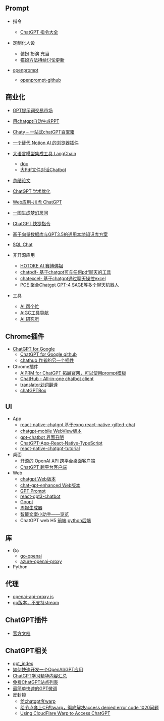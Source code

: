 ## Prompt
* 指令
    - [ChatGPT 指令大全](https://www.explainthis.io/zh-hans/chatgpt)
* 定制化人设
    - 装扮 扮演 充当
    - [猫娘方法持续讨论更新](https://github.com/PlexPt/awesome-chatgpt-prompts-zh/issues/12)
    
* [openprompt](https://openprompt.co/)
    - [openprompt-github](https://github.com/timqian/openprompt.co)

## 商业化
* [GPT提示词交易市场](https://promptbase.com/marketplace?type=gpt3)
* [用chatgpt自动生成PPT](https://github.com/williamfzc/chat-gpt-ppt)
* [Chaty – 一站式chatGPT百宝箱](https://github.com/cosin2077/chaty)
* [一个替代 Notion AI 的浏览器插件](https://github.com/anc95/writely)
* [大语言模型集成工具 LangChain](https://github.com/hwchase17/langchain)
    - [doc](https://langchain.readthedocs.io/en/latest/getting_started/getting_started.html)
    - [大Pdf文件对话Chatbot](https://github.com/mayooear/gpt4-pdf-chatbot-langchain)
* [总结论文](https://github.com/kaixindelele/ChatPaper)
* [ChatGPT 学术优化](https://github.com/binary-husky/chatgpt_academic)
* [Web应用-川虎 ChatGPT](https://github.com/GaiZhenbiao/ChuanhuChatGPT)
* [一图生成梦幻房间](https://github.com/Nutlope/roomGPT)
* [ChatGPT 快捷指令](https://github.com/rockbenben/ChatGPT-Shortcut)
* [基于向量数据库与GPT3.5的通用本地知识库方案](https://github.com/GanymedeNil/document.ai)
* [SQL Chat](https://github.com/sqlchat/sqlchat)
* 非开源应用
    - [HOTOKE AI 赛博佛祖](https://hotoke.ai/)
    - [chatpdf- 基于chatgpt可与任何pdf聊天的工具](https://www.chatpdf.com/)
    - [chatexcel- 基于chatgpt通过聊天操控excel](https://chatexcel.com/)
    - [POE 聚合Chatgpt GPT-4 SAGE等多个聊天机器人 ](https://poe.com/login)

* 工具
    - [AI 帮个忙](https://ai-toolbox.codefuture.top/)
    - [AIGC工具导航](https://aigc.cn/)
    - [AI 研究所](https://www.aiyjs.com/)

## Chrome插件
* [ChatGPT for Google](https://chrome.google.com/webstore/detail/chatgpt-for-google/jgjaeacdkonaoafenlfkkkmbaopkbilf?hl=zh-CN)
    - [ChatGPT for Google github](https://github.com/wong2/chatgpt-google-extension)
    - [chathub 作者的另一个插件](https://github.com/chathub-dev/chathub)
* Chrome插件
    - [AIPRM for ChatGPT 拓展官网，可以使用prompt模板](https://chrome.google.com/webstore/detail/aiprm-for-chatgpt/ojnbohmppadfgpejeebfnmnknjdlckgj/related)
    - [ChatHub - All-in-one chatbot client](https://chrome.google.com/webstore/detail/chathub-all-in-one-chatbo/iaakpnchhognanibcahlpcplchdfmgma)
    - [translator划词翻译](https://github.com/yetone/openai-translator)
    - [chatGPTBox](https://github.com/josStorer/chatGPTBox)


## UI
* App
    - [react-native-chatgpt 基于expo react-native-gifted-chat](https://github.com/rgommezz/react-native-chatgpt)
    - [chatgpt-mobile WebView版本](https://github.com/nezort11/chatgpt-mobile)
    - [gpt-chatbot 界面丑陋](https://github.com/cpascoli/gpt-chatbot)
    - [ChatGPT-App-React-Native-TypeScript](https://github.com/Yuberley/ChatGPT-App-React-Native-TypeScript)
    - [react-native-chatgpt-tutorial](https://github.com/hoaphantn7604/react-native-chatgpt-tutorial)
* 桌面
    - [开源的 OpenAI API 跨平台桌面客户端](https://github.com/Bin-Huang/chatbox)
    - [ChatGPT 跨平台客户端](https://github.com/ChatGPT-Desktop/ChatGPT-Desktop)
* Web
    - [chatgpt Web版本](https://github.com/EyuCoder/chatgpt-clone)
    - [chat-gpt-enhanced Web版本](https://github.com/JesseKartabani/chat-gpt-enhanced)
    - [GPT Prompt](https://github.com/sevazhidkov/prompts-ai)
    - [react-gpt3-chatbot](https://github.com/Vuizur/react-gpt3-chatbot)
    - [Goopt](https://github.com/jokenox/Goopt)
    - [周报生成器](https://github.com/guaguaguaxia/weekly_report)
    - [智能文案小助手——览览](https://github.com/CatsAndMice/lanlan)
    - ChatGPT web H5 [前端](https://github.com/yi-ge/chatgpt-web) [python后端](https://github.com/yi-ge/chatgpt-api)

## 库
* Go
    - [go-openai](https://github.com/sashabaranov/go-openai)
    - [azure-openai-proxy](https://github.com/stulzq/azure-openai-proxy)
* Python

## 代理
- [openai-api-proxy js](https://github.com/easychen/openai-api-proxy)
- [go版本，不支持stream](https://github.com/geekr-dev/openai-proxy)


## ChatGPT插件
* [官方文档](https://platform.openai.com/docs/plugins/introduction)

## ChatGPT相关
* [gpt_index](https://github.com/jerryjliu/gpt_index)
* [如何快速开发一个OpenAI/GPT应用](https://github.com/easychen/openai-gpt-dev-notes-for-cn-developer)
* [ChatGPT学习精华内容汇总](https://nujuo8y1qx.feishu.cn/docx/AdqEdlT52oBiawx6Vv2cc89DnLb)
* [免费ChatGPT站点列表](https://github.com/xx025/carrot)
* [最简单快速的GPT微调](https://github.com/karpathy/nanoGPT)
* 反封锁
    - [给chatgpt套warp](https://cooolr.notion.site/chatgpt-warp-90500a66153c4e97938abe4ba3808b9a)
    - [给节点套上CF的warp，彻底解决access denied error code 1020问题](https://mailberry.com.cn/2023/02/cf-solve-it-completely-error-code-1020-by-warp/)
    - [Using CloudFlare Warp to Access ChatGPT](https://silentming.net/blog/2023/03/27/using-cfwraper/)

